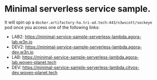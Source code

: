 # Minimal serverless service sample.

It will spin up a `docker.artifactory-ha.tri-ad.tech:443/n3wscott/sockeye` pod once you access one of the following links:

- LAB2: https://minimal-service-sample-serverless-lambda.agora-lab.w3n.io
- DEV2: https://minimal-service-sample-serverless-lambda.agora-dev.w3n.io
- LAB: https://minimal-service-sample-serverless-lambda.agora-lab.woven-planet.tech
- DEV: https://minimal-service-sample-serverless-lambda.cityos-dev.woven-planet.tech